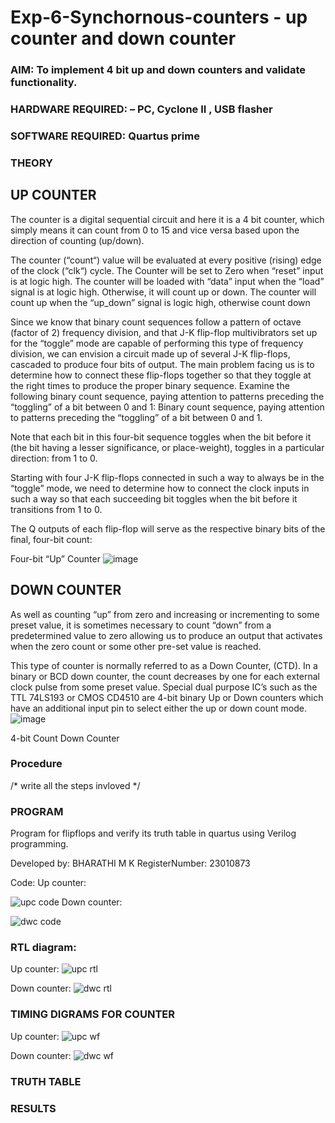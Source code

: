 # Exp-6-Synchornous-counters - up counter and down counter 
### AIM: To implement 4 bit up and down counters and validate  functionality.
### HARDWARE REQUIRED:  – PC, Cyclone II , USB flasher
### SOFTWARE REQUIRED:   Quartus prime
### THEORY 

## UP COUNTER 
The counter is a digital sequential circuit and here it is a 4 bit counter, which simply means it can count from 0 to 15 and vice versa based upon the direction of counting (up/down). 

The counter (“count“) value will be evaluated at every positive (rising) edge of the clock (“clk“) cycle.
The Counter will be set to Zero when “reset” input is at logic high.
The counter will be loaded with “data” input when the “load” signal is at logic high. Otherwise, it will count up or down.
The counter will count up when the “up_down” signal is logic high, otherwise count down

Since we know that binary count sequences follow a pattern of octave (factor of 2) frequency division, and that J-K flip-flop multivibrators set up for the “toggle” mode are capable of performing this type of frequency division, we can envision a circuit made up of several J-K flip-flops, cascaded to produce four bits of output.
The main problem facing us is to determine how to connect these flip-flops together so that they toggle at the right times to produce the proper binary sequence.
Examine the following binary count sequence, paying attention to patterns preceding the “toggling” of a bit between 0 and 1:
Binary count sequence, paying attention to patterns preceding the “toggling” of a bit between 0 and 1.

Note that each bit in this four-bit sequence toggles when the bit before it (the bit having a lesser significance, or place-weight), toggles in a particular direction: from 1 to 0.



 
 

Starting with four J-K flip-flops connected in such a way to always be in the “toggle” mode, we need to determine how to connect the clock inputs in such a way so that each succeeding bit toggles when the bit before it transitions from 1 to 0.

The Q outputs of each flip-flop will serve as the respective binary bits of the final, four-bit count:

 
 

Four-bit “Up” Counter
![image](https://user-images.githubusercontent.com/36288975/169644758-b2f4339d-9532-40c5-af40-8f4f8c942e2c.png)



## DOWN COUNTER 

As well as counting “up” from zero and increasing or incrementing to some preset value, it is sometimes necessary to count “down” from a predetermined value to zero allowing us to produce an output that activates when the zero count or some other pre-set value is reached.

This type of counter is normally referred to as a Down Counter, (CTD). In a binary or BCD down counter, the count decreases by one for each external clock pulse from some preset value. Special dual purpose IC’s such as the TTL 74LS193 or CMOS CD4510 are 4-bit binary Up or Down counters which have an additional input pin to select either the up or down count mode.
![image](https://user-images.githubusercontent.com/36288975/169644844-1a14e123-7228-4ed8-81a9-eb937dff4ac8.png)


4-bit Count Down Counter
### Procedure
/* write all the steps invloved */



### PROGRAM 
Program for flipflops  and verify its truth table in quartus using Verilog programming.

Developed by: BHARATHI M K
RegisterNumber: 23010873

Code:
Up counter:

![upc code](https://github.com/BHARATHI20MK/Exp-7-Synchornous-counters-/assets/147474125/5559f123-dbcd-429a-a34e-7f9b0bccfdb5)
Down counter:

![dwc code](https://github.com/BHARATHI20MK/Exp-7-Synchornous-counters-/assets/147474125/ad3b1bf4-cc72-47a9-9786-846100b1c89c)

### RTL diagram:
Up counter:
![upc rtl](https://github.com/BHARATHI20MK/Exp-7-Synchornous-counters-/assets/147474125/92429cc9-5f19-4849-b4d0-cf0ee2f08f56)

Down counter:
![dwc rtl](https://github.com/BHARATHI20MK/Exp-7-Synchornous-counters-/assets/147474125/47b8e038-3287-4d06-b72c-d28902062238)

### TIMING DIGRAMS FOR COUNTER  
Up counter:
![upc wf](https://github.com/BHARATHI20MK/Exp-7-Synchornous-counters-/assets/147474125/6151ebe3-1aa3-423f-8432-04851d6b6e00)

Down counter:
![dwc wf](https://github.com/BHARATHI20MK/Exp-7-Synchornous-counters-/assets/147474125/c2ab2901-3653-4793-957f-f968f885ad4c)

### TRUTH TABLE 






### RESULTS 
